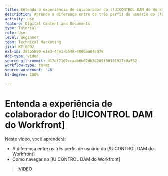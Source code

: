 ```yaml
---
title: Entenda a experiência de colaborador do [!UICONTROL DAM do Workfront]
description: Aprenda a diferença entre os três perfis de usuário do [!UICONTROL DAM do Workfront] e como navegar no [!UICONTROL DAM do Workfront].
activity: use
feature: Digital Content and Documents
type: Tutorial
role: User
level: Beginner
team: Technical Marketing
jira: KT-8992
exl-id: 383b5890-e1e3-44e1-b548-486bea04c079
doc-type: video
source-git-commit: d17df7162ccaab6b62db34209f50131927c0a532
workflow-type: tm+mt
source-wordcount: '48'
ht-degree: 100%

---
```


# Entenda a experiência de colaborador do [!UICONTROL DAM do Workfront]

Neste vídeo, você aprenderá:

* A diferença entre os três perfis de usuário do [!UICONTROL DAM do Workfront]
* Como navegar no [!UICONTROL DAM do Workfront]

>[!VIDEO](https://video.tv.adobe.com/v/335252/?quality=12&learn=on&enablevpops)
